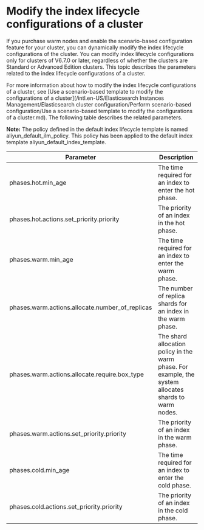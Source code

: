 # Modify the index lifecycle configurations of a cluster

If you purchase warm nodes and enable the scenario-based configuration feature for your cluster, you can dynamically modify the index lifecycle configurations of the cluster. You can modify index lifecycle configurations only for clusters of V6.7.0 or later, regardless of whether the clusters are Standard or Advanced Edition clusters. This topic describes the parameters related to the index lifecycle configurations of a cluster.

For more information about how to modify the index lifecycle configurations of a cluster, see [Use a scenario-based template to modify the configurations of a cluster](/intl.en-US/Elasticsearch Instances Management/Elasticsearch cluster configuration/Perform scenario-based configuration/Use a scenario-based template to modify the configurations of a cluster.md). The following table describes the related parameters.

**Note:** The policy defined in the default index lifecycle template is named aliyun\_default\_ilm\_policy. This policy has been applied to the default index template aliyun\_default\_index\_template.

|Parameter|Description|
|---------|-----------|
|phases.hot.min\_age|The time required for an index to enter the hot phase.|
|phases.hot.actions.set\_priority.priority|The priority of an index in the hot phase.|
|phases.warm.min\_age|The time required for an index to enter the warm phase.|
|phases.warm.actions.allocate.number\_of\_replicas|The number of replica shards for an index in the warm phase.|
|phases.warm.actions.allocate.require.box\_type|The shard allocation policy in the warm phase. For example, the system allocates shards to warm nodes.|
|phases.warm.actions.set\_priority.priority|The priority of an index in the warm phase.|
|phases.cold.min\_age|The time required for an index to enter the cold phase.|
|phases.cold.actions.set\_priority.priority|The priority of an index in the cold phase.|

